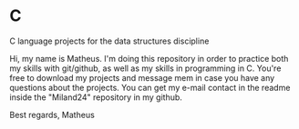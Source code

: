 # C
C language projects for the data structures discipline

Hi, my name is Matheus. I'm doing this repository in order to practice both my skills with git/github, as well as my skills in programming in
C. You're free to download my projects and message mem in case you have any questions about the projects. You can get my e-mail contact in the readme inside the "Miland24" repository in my github.

Best regards,
Matheus
